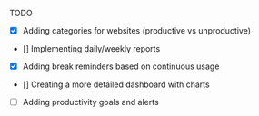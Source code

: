 TODO

- [x] Adding categories for websites (productive vs unproductive)
- [] Implementing daily/weekly reports
- [x] Adding break reminders based on continuous usage
- [] Creating a more detailed dashboard with charts
- [ ] Adding productivity goals and alerts
